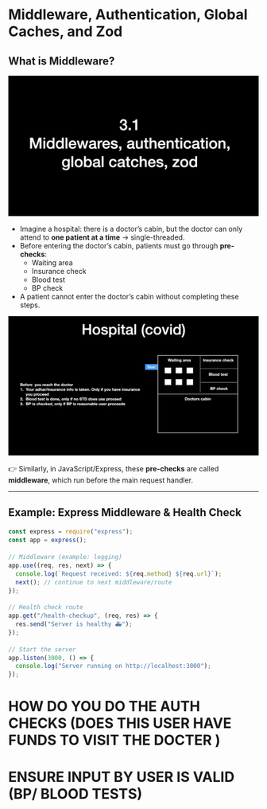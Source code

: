 # Middleware, Authentication, Global Caches, and Zod

## What is Middleware?

[![Slide 1](./Images/Slide1.png)](./Images/Slide1.png)

- Imagine a hospital: there is a doctor’s cabin, but the doctor can only attend to **one patient at a time** → single-threaded.
- Before entering the doctor’s cabin, patients must go through **pre-checks**:
  - Waiting area
  - Insurance check
  - Blood test
  - BP check
- A patient cannot enter the doctor’s cabin without completing these steps.

[![Slide 2](./Images/Slide2.png)](./Images/Slide2.png)

👉 Similarly, in JavaScript/Express, these **pre-checks** are called **middleware**, which run before the main request handler.

---

## Example: Express Middleware & Health Check

```javascript
const express = require("express");
const app = express();

// Middleware (example: logging)
app.use((req, res, next) => {
  console.log(`Request received: ${req.method} ${req.url}`);
  next(); // continue to next middleware/route
});

// Health check route
app.get("/health-checkup", (req, res) => {
  res.send("Server is healthy 🚑");
});

// Start the server
app.listen(3000, () => {
  console.log("Server running on http://localhost:3000");
});
```

# HOW DO YOU DO THE AUTH CHECKS (DOES THIS USER HAVE FUNDS TO VISIT THE DOCTER )

# ENSURE INPUT BY USER IS VALID (BP/ BLOOD TESTS)

